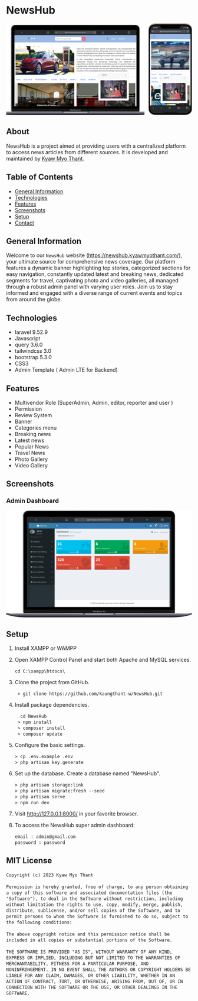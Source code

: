 # NewsHub
![video gallery](public/screenshoot/Group%201.png)

## About
NewsHub is a project aimed at providing users with a centralized platform to access news articles from different sources. It is developed and maintained by [Kyaw Myo Thant](https://www.newshub.kyawmyothant.com).

## Table of Contents
* [General Information](#general-information)
* [Technologies](#technologies)
* [Features](#features)
* [Screenshots](#screenshots)
* [Setup](#setup)
* [Contact](#contact)

## General Information
Welcome to our `NewsHub` website (https://newshub.kyawmyothant.com/), your ultimate source for comprehensive news coverage. Our platform features a dynamic banner highlighting top stories, categorized sections for easy navigation, constantly updated latest and breaking news, dedicated segments for travel, captivating photo and video galleries, all managed through a robust admin panel with varying user roles. Join us to stay informed and engaged with a diverse range of current events and topics from around the globe.


## Technologies
* laravel 9.52.9
* Javascript
* query 3.6.0
* tailwindcss 3.0
* bootstrap 5.3.0
* CSS3
* Admin Template ( Admin LTE for Backend)


## Features
* Multivendor Role (SuperAdmin, Admin, editor, reporter and user )
* Permission
* Review System
* Banner
* Categories menu
* Breaking news
* Latest news
* Popular News
* Travel News
* Photo Gallery
* Video Gallery

## Screenshots

### Admin Dashboard
![video gallery](public/screenshoot/admindashboard.png)



## Setup
1. Install XAMPP or WAMPP
2. Open XAMPP Control Panel and start both Apache and MySQL services.
   ```
   cd C:\xampp\htdocs\
   ```
4. Clone the project from GitHub.
   ```
    > git clone https://github.com/kaungthant-w/NewsHub.git
   ```
5. Install package dependencies.
   ```
     cd NewsHub
    > npm install
    > composer install
    > composer update
   ```
6. Configure the basic settings.
   ```
   > cp .env.example .env
   > php artisan key.generate
   ```
   
7. Set up the database.
   Create a database named "NewsHub".
   ```
   > php artisan storage:link
   > php artisan migrate:fresh --seed
   > php artisan serve
   > npm run dev
   ```
9. Visit  http://127.0.0.1:8000/ in your favorite browser.
10. To access the NewsHub super admin dashboard:
    ```
    email : admin@gmail.com
    password : password
    ```
    


## MIT License
```
Copyright (c) 2023 Kyaw Myo Thant

Permission is hereby granted, free of charge, to any person obtaining a copy of this software and associated documentation files (the "Software"), to deal in the Software without restriction, including without limitation the rights to use, copy, modify, merge, publish, distribute, sublicense, and/or sell copies of the Software, and to permit persons to whom the Software is furnished to do so, subject to the following conditions:

The above copyright notice and this permission notice shall be included in all copies or substantial portions of the Software.

THE SOFTWARE IS PROVIDED "AS IS", WITHOUT WARRANTY OF ANY KIND, EXPRESS OR IMPLIED, INCLUDING BUT NOT LIMITED TO THE WARRANTIES OF MERCHANTABILITY, FITNESS FOR A PARTICULAR PURPOSE, AND NONINFRINGEMENT. IN NO EVENT SHALL THE AUTHORS OR COPYRIGHT HOLDERS BE LIABLE FOR ANY CLAIM, DAMAGES, OR OTHER LIABILITY, WHETHER IN AN ACTION OF CONTRACT, TORT, OR OTHERWISE, ARISING FROM, OUT OF, OR IN CONNECTION WITH THE SOFTWARE OR THE USE, OR OTHER DEALINGS IN THE SOFTWARE.
```
